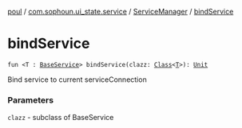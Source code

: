 [poul](../../index.md) / [com.sophoun.ui_state.service](../index.md) / [ServiceManager](index.md) / [bindService](./bind-service.md)

# bindService

`fun <T : `[`BaseService`](../-base-service/index.md)`> bindService(clazz: `[`Class`](https://docs.oracle.com/javase/6/docs/api/java/lang/Class.html)`<`[`T`](bind-service.md#T)`>): `[`Unit`](https://kotlinlang.org/api/latest/jvm/stdlib/kotlin/-unit/index.html)

Bind service to current serviceConnection

### Parameters

`clazz` - subclass of BaseService